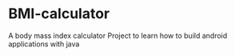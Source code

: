 # BMI-calculator
A  body mass index calculator
Project to learn how to build android applications with java
